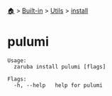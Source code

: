 <!--startTocHeader-->
[🏠](../../../README.md) > [Built-in](../../README.md) > [Utils](../README.md) > [install](README.md)
# pulumi
<!--endTocHeader-->

```
Usage:
  zaruba install pulumi [flags]

Flags:
  -h, --help   help for pulumi

```

<!--startTocSubtopic-->
<!--endTocSubtopic-->
